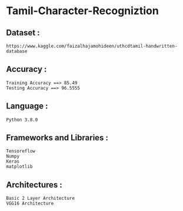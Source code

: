 # Tamil-Character-Recogniztion

## Dataset :
    https://www.kaggle.com/faizalhajamohideen/uthcdtamil-handwritten-database
## Accuracy :
    Training Accuracy ==> 85.49
    Testing Accuracy ==> 96.5555
## Language :
    Python 3.8.0
## Frameworks and Libraries :
    Tensoreflow
    Numpy
    Keras
    matplotlib
## Architectures :
    Basic 2 Layer Architecture
    VGG16 Architecture
    
